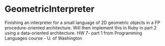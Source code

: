 GeometricInterpreter
====================

Finishing an interpreter for a small language of 2D geometric objects in a FP procedure-oriented architecture. Will then implement this in Ruby in part 2 using a data-oriented architecture. 
HW 7- part 1 from Programming Languages course - U. of Washington